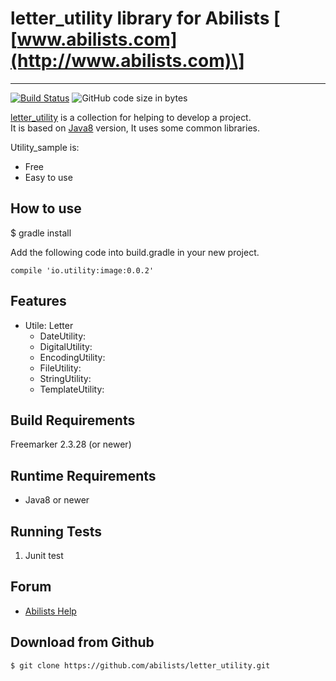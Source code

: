 # letter_utility library for Abilists \[ [www.abilists.com](http://www.abilists.com)\]
--------------------------------------------------
[![Build Status](https://travis-ci.org/abilists/letter_utility.svg?branch=master)](https://travis-ci.org/abilists/letter_utility)
![GitHub code size in bytes](https://img.shields.io/github/languages/code-size/abilists/letter_utility)


[letter_utility][1] is a collection for helping to develop a project.  
It is based on [Java8][2] version, It uses some common libraries.

Utility_sample is:

  * Free
  * Easy to use

How to use
---------------------
$ gradle install

Add the following code into build.gradle in your new project.
```
compile 'io.utility:image:0.0.2'
```

Features
-------------
   * Utile: Letter
     * DateUtility:
     * DigitalUtility:
     * EncodingUtility:
     * FileUtility:
     * StringUtility:
     * TemplateUtility:

Build Requirements
------------------

Freemarker 2.3.28 (or newer)


Runtime Requirements
--------------------
  * Java8 or newer


Running Tests
--------------------

1. Junit test


Forum
-----
  * [Abilists Help][3]


Download from Github
--------------------

    $ git clone https://github.com/abilists/letter_utility.git


[1]: https://github.com/abilists/letter_utility "letter_utility"
[2]: https://github.com/ojdkbuild/ojdkbuild "Java8"
[3]: http://www.abilists.com/home/help/ "Abilists Help"
